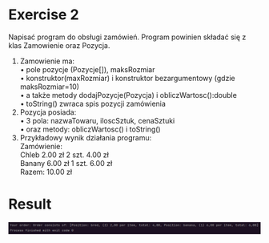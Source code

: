 # Exercise 2
Napisać program do obsługi zamówień. Program powinien składać się z klas Zamowienie oraz
Pozycja.<br>
1. Zamowienie ma:<br>
   • pole pozycje (Pozycje[]), maksRozmiar<br>
   • konstruktor(maxRozmiar) i konstruktor bezargumentowy (gdzie
   maksRozmiar=10)<br>
   • a także metody dodajPozycje(Pozycja) i obliczWartosc():double<br>
   • toString() zwraca spis pozycji zamówienia<br>
2. Pozycja posiada:<br>
   • 3 pola: nazwaTowaru, iloscSztuk, cenaSztuki<br>
   • oraz metody: obliczWartosc() i toString()<br>
3. Przykładowy wynik działania programu:<br>
   Zamówienie:<br>
   Chleb 2.00 zł 2 szt. 4.00 zł<br>
   Banany 6.00 zł 1 szt. 6.00 zł<br>
   Razem: 10.00 zł<br>

# Result
![Result](./img.png?raw=true)